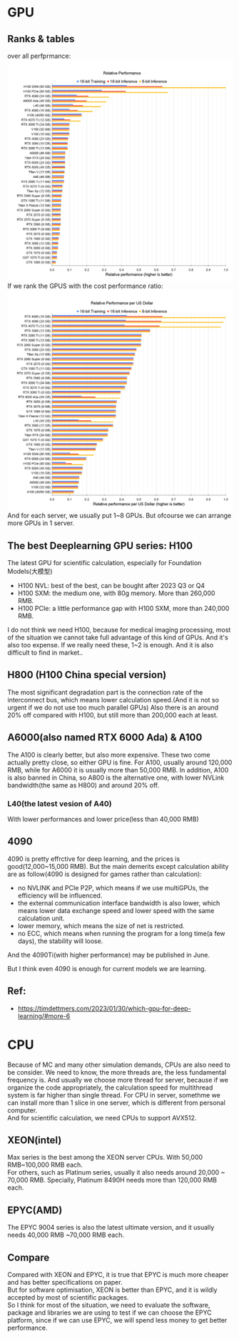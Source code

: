 # GPU
## Ranks & tables
over all perfprmance:  
![](./imgs/GPUS_Ada_raw_performance3.png)
If we rank the GPUS with the cost performance ratio:  
![](./imgs/GPUs_Ada_performance_per_dollar6.png)  
And for each server, we usually put 1~8 GPUs. But ofcourse we can arrange more GPUs in 1 server.
## The best Deeplearning GPU series: H100
The latest GPU for scientific calculation, especially for Foundation Models(大模型)
 - H100 NVL: best of the best, can be bought after 2023 Q3 or Q4
 - H100 SXM: the medium one, with 80g memory. More than 260,000 RMB.
 - H100 PCIe: a little performance gap with H100 SXM, more than 240,000 RMB.

I do not think we need H100, because for medical imaging processing, most of the situation we cannot take full advantage of this kind of GPUs. And it's also too expense. If we really need these, 1~2 is enough. And it is also difficult to find in market..

## H800 (H100 China special version) 
The most significant degradation part is the connection rate of the interconnect bus, which means lower calculation speed.(And it is not so urgent if we do not use too much parallel GPUs) Also there is an around 20% off compared with H100, but still more than 200,000 each at least.

## A6000(also named RTX 6000 Ada) & A100

The A100 is clearly better, but also more expensive.  These two come actually pretty close, so either GPU is fine.
For A100, usually around 120,000 RMB, while for A6000 it is usually more than 50,000 RMB.
In addition, A100 is also banned in China, so A800 is the alternative one, with lower NVLink bandwidth(the same as H800) and around 20% off.

### L40(the latest vesion of A40)

With lower performances and lower price(less than 40,000 RMB)

##  4090

4090 is pretty effrctive for deep learning, and the prices is good(12,000~15,000 RMB).
But the main demerits except calculation ability are as follow(4090 is designed for games rather than calculation):
 - no NVLINK and PCIe P2P, which means if we use multiGPUs, the efficiency will be influenced.
 - the external communication interface bandwidth is also lower, which means lower data exchange speed and lower speed with the same calculation unit.
 - lower memory, which means the size of net is restricted.
 - no ECC, which means when running the program for a long time(a few days), the stability will loose.

And the 4090Ti(with higher performance) may be published in June.

But I think even 4090 is enough for current models we are learning.

## Ref: 
 - https://timdettmers.com/2023/01/30/which-gpu-for-deep-learning/#more-6

# CPU

Because of MC and many other simulation demands, CPUs are also need to be consider.
We need to know, the more threads are, the less fundamental frequency is. And usually we choose more thread for server, because if we organize the code appropriately, the calculation speed for multithread system is far higher than single thread.
For CPU in server, somethme we can install more than 1 slice in one server, which is different from personal computer.  
And for scientific calculation, we need CPUs to support AVX512.
## XEON(intel)
Max series is the best among the XEON server CPUs. With 50,000 RMB~100,000 RMB each.  
For others, such as Platinum series, usually it also needs around 20,000 ~ 70,000 RMB. Specially, Platinum 8490H needs more than 120,000 RMB each.
## EPYC(AMD)
The EPYC 9004 series is also the latest ultimate version, and it usually needs 40,000 RMB ~70,000 RMB each.  

## Compare
Compared with XEON and EPYC, it is true that EPYC is much more cheaper and has better specifications on paper.  
But for software optimisation, XEON is better than EPYC, and it is wildly accepted by most of scientific packages.  
So I think for most of the situation, we need to evaluate the software, package and libraries we are using to test if we can choose the EPYC platform, since if we can use EPYC, we will spend less money to get better performance.